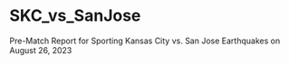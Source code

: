 # SKC_vs_SanJose
Pre-Match Report for Sporting Kansas City vs. San Jose Earthquakes on August 26, 2023
